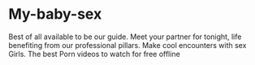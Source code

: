 # My-baby-sex
Best of all available to be our guide. Meet your partner for tonight, life benefiting from our professional pillars. Make cool encounters with sex Girls. The best Porn videos to watch for free offline
